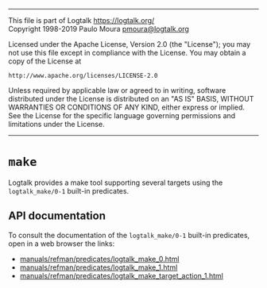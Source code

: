 
________________________________________________________________________

This file is part of Logtalk <https://logtalk.org/>  
Copyright 1998-2019 Paulo Moura <pmoura@logtalk.org>

Licensed under the Apache License, Version 2.0 (the "License");
you may not use this file except in compliance with the License.
You may obtain a copy of the License at

    http://www.apache.org/licenses/LICENSE-2.0

Unless required by applicable law or agreed to in writing, software
distributed under the License is distributed on an "AS IS" BASIS,
WITHOUT WARRANTIES OR CONDITIONS OF ANY KIND, either express or implied.
See the License for the specific language governing permissions and
limitations under the License.
________________________________________________________________________


`make`
======

Logtalk provides a make tool supporting several targets using the
`logtalk_make/0-1` built-in predicates.


API documentation
-----------------

To consult the documentation of the `logtalk_make/0-1` built-in
predicates, open in a web browser the links:

- [manuals/refman/predicates/logtalk_make_0.html](https://logtalk.org/manuals/refman/predicates/logtalk_make_0.html)
- [manuals/refman/predicates/logtalk_make_1.html](https://logtalk.org/manuals/refman/predicates/logtalk_make_1.html)
- [manuals/refman/predicates/logtalk_make_target_action_1.html](https://logtalk.org/manuals/refman/predicates/logtalk_make_target_action_1.html)

